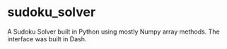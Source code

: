 # sudoku_solver

A Sudoku Solver built in Python using mostly Numpy array methods.
The interface was built in Dash.

